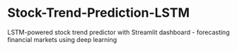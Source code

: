 # Stock-Trend-Prediction-LSTM
LSTM-powered stock trend predictor with Streamlit dashboard - forecasting financial markets using deep learning
